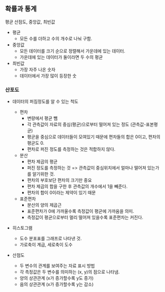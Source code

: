 ## 확률과 통계
평균 산점도, 중앙값, 최빈값
- 평균
  - 모든 수를 더하고 수의 개수로 나눠 구함.
- 중앙값
  - 모든 데이터를 크기 순으로 정렬해서 가운데에 있는 데이터.
  - 가운데에 있는 데이터가 둘이라면 두 수의 평균
- 최빈값
  - 가장 자주 나온 숫자
  - 데이터에서 가장 많이 등장한 숫
### 산포도
- 데이터의 퍼짐정도를 알 수 있는 척도
  - 편차
    - 변량에서 평균 뺌
    - 각 관측값이 자료의 중심(평균)으로부터 떨어져 있는 정도 (관측값-표본평균)
    - 평균을 중심으로 데이터들이 모여있기 때문에 편차들의 합은 0이고, 편차의 평균도 0.
    - 편차로 퍼진 정도를 측정하는 것은 적합하지 않다.
  - 분산
    - 편차 제곱의 평균
    - 퍼진 정도를 측정하는 것 => 관측값이 중심위치에서 얼마나 떨어져 있는가를 알기위한 것.
    - 편차의 부호보단 편차의 크기만 중요
    - 편차 제곱의 합을 구한 후 관측값의 개수에서 1을 빼준다.
    - 편차의 합이 0이라는 제약이 있기 때문
  - 표준편차
    - 분산의 양의 제곱근
    - 표준편차가 0에 가까울수록 측정값이 평균에 가까움을 의미.
    - 측정값이 평균으로부터 멀리 떨어져 있을수록 표준편차는 커진다.

- 히스토그램
  - 도수 분포표를 그래프로 나타낸 것.
  - 가로축이 계급, 세로축이 도수

- 산점도
  - 두 변수의 관계를 보여주는 자료 표시 방법
  - 각 측정값은 두 변수를 의미하는 (x, y)의 점으로 나타냄.
  - 양의 상관관계 (x가 증가할수록 y도 증가)
  - 음의 상관관계 (x가 증가할수록 y는 감소)
